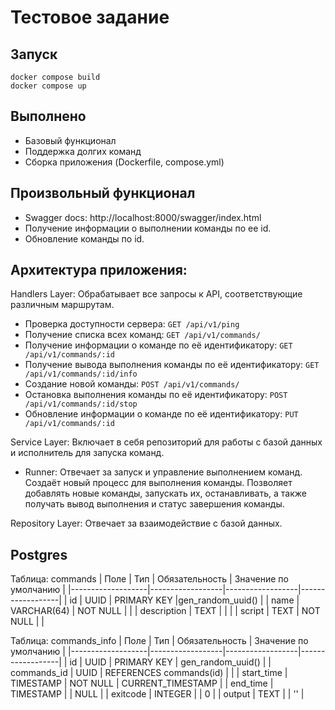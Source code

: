 # Тестовое задание

## Запуск
```shell
docker compose build
docker compose up
```

## Выполнено
- Базовый функционал
- Поддержка долгих команд
- Сборка приложения (Dockerfile, compose.yml)

## Произвольный функционал
- Swagger docs: http://localhost:8000/swagger/index.html
- Получение информации о выполнении команды по ее id.
- Обновление команды по id.

## Архитектура приложения:
Handlers Layer: Обрабатывает все запросы к API, соответствующие различным маршрутам.
- Проверка доступности сервера: ```GET /api/v1/ping```
- Получение списка всех команд: ```GET /api/v1/commands/```
- Получение информации о команде по её идентификатору: ```GET /api/v1/commands/:id```
- Получение вывода выполнения команды по её идентификатору: ```GET /api/v1/commands/:id/info```
- Создание новой команды: ```POST /api/v1/commands/```
- Остановка выполнения команды по её идентификатору: ```POST /api/v1/commands/:id/stop```
- Обновление информации о команде по её идентификатору: ```PUT /api/v1/commands/:id```

Service Layer: Включает в себя репозиторий для работы с базой данных и исполнитель для запуска команд.
- Runner: Отвечает за запуск и управление выполнением команд. Создаёт новый процесс для выполнения команды. Позволяет добавлять новые команды, запускать их, останавливать, а также получать вывод выполнения и статус завершения команды.

Repository Layer: Отвечает за взаимодействие с базой данных.

## Postgres
Таблица: commands 
| Поле              | Тип              | Обязательность   | Значение по умолчанию |
|-------------------|------------------|------------------|------------------|
| id                | UUID             | PRIMARY KEY      |gen_random_uuid() |
| name              | VARCHAR(64)      | NOT NULL         |                  |
| description       | TEXT             |                  |                  |
| script            | TEXT             | NOT NULL         |                  |

Таблица: commands_info
| Поле              | Тип              | Обязательность   | Значение по умолчанию |
|-------------------|------------------|------------------|------------------|
| id                | UUID             | PRIMARY KEY      | gen_random_uuid() |
| commands_id       | UUID             | REFERENCES commands(id) |           |
| start_time        | TIMESTAMP        | NOT NULL         | CURRENT_TIMESTAMP |
| end_time          | TIMESTAMP        |                  | NULL     |
| exitcode          | INTEGER          |                  | 0        |
| output            | TEXT             |                  | ''       |
